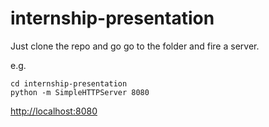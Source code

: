 # internship-presentation
Just clone the repo and go go to the folder and fire a server.

e.g.
```
cd internship-presentation
python -m SimpleHTTPServer 8080
```

[http://localhost:8080](http://localhost:8080)
